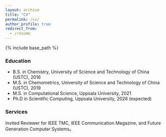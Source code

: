 ```yaml
---
layout: archive
title: "CV"
permalink: /cv/
author_profile: true
redirect_from:
  - /resume
---
```


{% include base_path %}

### Education
* B.S. in Chemistry, University of Science and Technology of China (USTC), 2016
* M.S. in Chemometrics, University of Science and Technology of China (USTC), 2019
* M.S. in Computational Science, Uppsala University, 2021
* Ph.D in Scientific Computing, Uppsala University, 2026 (expected)

### Services
Invited Reviewer for IEEE TMC, IEEE Communication Magazine, and Future Generation Computer Systems。

